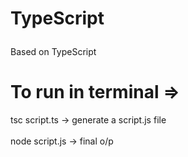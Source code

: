 # <p color = "blue"> TypeScript</p>

<p color="green">Based on TypeScript</p>

# To run in terminal =>

tsc script.ts -> generate a script.js file\
\
node script.js -> final o/p

<!-- <div><h1>Using<span color=yellow> JavaScript</span> & <span color=cyan> TypeScript</span></h1></div> -->
